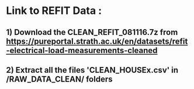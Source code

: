 # Link to REFIT Data :

## 1) Download the CLEAN_REFIT_081116.7z from https://pureportal.strath.ac.uk/en/datasets/refit-electrical-load-measurements-cleaned
## 2) Extract all the files 'CLEAN_HOUSEx.csv' in /RAW_DATA_CLEAN/ folders
